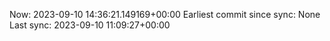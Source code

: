 Now: 2023-09-10 14:36:21.149169+00:00 Earliest commit since sync: None Last sync: 2023-09-10 11:09:27+00:00
